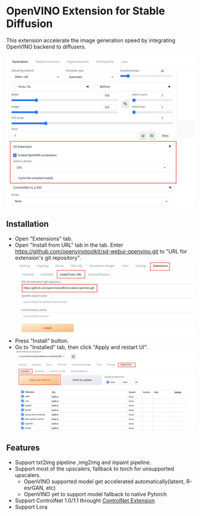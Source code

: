 # OpenVINO Extension for Stable Diffusion

This extension accelerate the image generation speed by integrating OpenVINO backend to diffusers.

![Preview](imgs/preview.png)
## Installation
- Open "Extensions" tab.
- Open "Install from URL" tab in the tab.
Enter https://github.com/openvinotoolkit/sd-webui-openvino.git to "URL for extension's git repository".
![Install](imgs/install1.png)
- Press "Install" button.
- Go to "Installed" tab, then click "Apply and restart UI". 
![Install](imgs/install2.png)
## Features
- Support txt2img pipeline ,img2img and inpaint pipeline. 
- Support most of the upscalers, fallback to torch for unsupported upscalers.
  - OpenVINO supported model get accelerated automatically(latent, R-esrGAN, etc)
  - OpenVINO yet to support model fallback to native Pytorch
- Support ControlNet 1.0/1.1 throught [ControlNet Extension](https://github.com/Mikubill/sd-webui-controlnet)
- Support Lora





